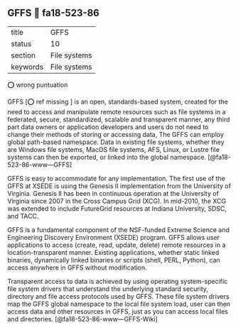 ## GFFS :wave: fa18-523-86


|          |              |
| -------- | ------------ |
| title    | GFFS         | 
| status   | 10           |
| section  | File systems |
| keywords | File systems |

:o: wrong puntuation

GFFS [:o: ref missing ] is an open, standards-based system, created for the need to access and manipulate remote resources such as file systems in a federated, secure, standardized, scalable and transparent manner, any third part data owners or application developers and users do not need to change their methods of storing or accessing data, The GFFS can employ global path-based namespace. Data in existing file systems, whether they are Windows file systems, MacOS file systems, AFS, Linux, or Lustre file systems can then be exported, or linked into the global namespace. [@fa18-523-86-www—GFFS]

GFFS is easy to accommodate for any implementation. The first use of the GFFS at XSEDE is using the Genesis II implementation from the University of Virginia. Genesis II has been in continuous operation at the University of Virginia since 2007 in the Cross Campus Grid (XCG). In mid-2010, the XCG was extended to include FutureGrid resources at Indiana University, SDSC, and TACC. 

GFFS is a fundamental component of the NSF-funded Extreme Science and Engineering Discovery Environment (XSEDE) program. GFFS allows user applications to access (create, read, update, delete) remote resources in a location-transparent manner. Existing applications, whether static linked binaries, dynamically linked binaries or scripts (shell, PERL, Python), can access anywhere in GFFS without modification.

Transparent access to data is achieved by using operating system-specific file system drivers that understand the underlying standard security, directory and file access protocols used by GFFS. These file system drivers map the GFFS global namespace to the local file system load, user can then access data and other resources in GFFS, just as you can access local files and directories. [@fa18-523-86-www—GFFS-Wiki]


     
